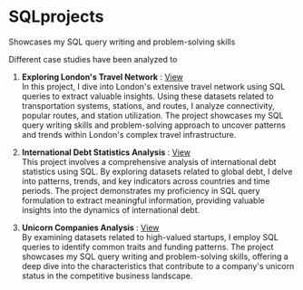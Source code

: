 # SQLprojects
Showcases my SQL query writing and problem-solving skills

Different case studies have been analyzed to 
1. **Exploring London's Travel Network** : [View](https://github.com/tejal04/SQLprojects/tree/main/Exploring%20London's%20Travel%20Network) <br>
    In this project, I dive into London's extensive travel network using SQL queries to extract valuable insights. Using these datasets related to transportation systems, stations, and routes, I analyze connectivity, popular routes, and station utilization. The project showcases my SQL query writing skills and problem-solving approach to uncover patterns and trends within London's complex travel infrastructure.

3. **International Debt Statistics Analysis** : [View](https://github.com/tejal04/SQLprojects/tree/main/International%20Debt%20Analysis) <br>
This project involves a comprehensive analysis of international debt statistics using SQL. By exploring datasets related to global debt, I delve into patterns, trends, and key indicators across countries and time periods. The project demonstrates my proficiency in SQL query formulation to extract meaningful information, providing valuable insights into the dynamics of international debt.

4. **Unicorn Companies Analysis** : [View](https://github.com/tejal04/SQLprojects/tree/main/Unicorn%20Companies%20Analysis) <br>
By examining datasets related to high-valued startups, I employ SQL queries to identify common traits and funding patterns. The project showcases my SQL query writing and problem-solving skills, offering a deep dive into the characteristics that contribute to a company's unicorn status in the competitive business landscape.
